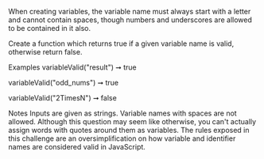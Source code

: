 When creating variables, the variable name must always start with a letter and cannot contain spaces, though numbers and underscores are allowed to be contained in it also.

Create a function which returns true if a given variable name is valid, otherwise return false.

Examples
variableValid("result") ➞ true

variableValid("odd_nums") ➞ true

variableValid("2TimesN") ➞ false

Notes
Inputs are given as strings.
Variable names with spaces are not allowed.
Although this question may seem like otherwise, you can't actually assign words with quotes around them as variables.
The rules exposed in this challenge are an oversimplification on how variable and identifier names are considered valid in JavaScript.